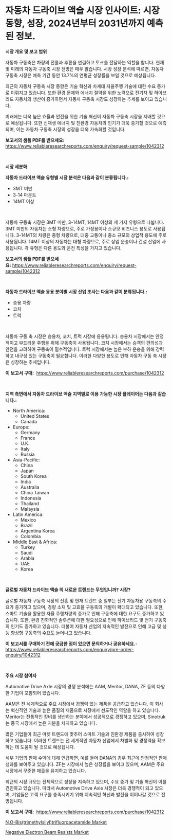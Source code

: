 <p><h1>자동차 드라이브 액슬 시장 인사이트: 시장 동향, 성장, 2024년부터 2031년까지 예측된 정보.</h1></p><p><strong>시장 개요 및 보고 범위</strong></p>
<p><p>자동차 구동축은 차량의 전륜과 후륜을 연결하고 토크를 전달하는 역할을 합니다. 현재 및 미래의 자동차 구동축 시장 전망은 매우 밝습니다. 시장 성장 분석에 따르면, 자동차 구동축 시장은 예측 기간 동안 13.7%의 연평균 성장률을 보일 것으로 예상됩니다. </p><p>최근의 자동차 구동축 시장 동향은 기술 혁신과 차세대 자율주행 기술에 대한 수요 증가로 이뤄지고 있습니다. 또한 환경 문제와 에너지 절약을 위한 노력으로 전기차 및 하이브리드 자동차의 생산이 증가하면서 자동차 구동축 시장도 성장하는 추세를 보이고 있습니다.</p><p>미래에는 더욱 높은 효율과 안전을 위한 기술 혁신이 자동차 구동축 시장을 지배할 것으로 예상됩니다. 또한 신재생 에너지 및 친환경 자동차의 인기가 더욱 증가할 것으로 예측되며, 이는 자동차 구동축 시장의 성장을 더욱 가속화할 것입니다.</p></p>
<p><strong>보고서의 샘플 PDF를 받으세요:</strong> <a href="https://www.reliableresearchreports.com/enquiry/request-sample/1042312">https://www.reliableresearchreports.com/enquiry/request-sample/1042312</a></p>
<p>&nbsp;</p>
<p><strong>시장 세분화</strong></p>
<p><strong>자동차 드라이브 액슬 유형별 시장 분석은 다음과 같이 분류됩니다.:</strong></p>
<p><ul><li>3MT 미만</li><li>3-14 마운트</li><li>14MT 이상</li></ul></p>
<p>&nbsp;</p>
<p><p>자동차 구동축 시장은 3MT 미만, 3-14MT, 14MT 이상의 세 가지 유형으로 나뉩니다. 3MT 미만의 자동차는 소형 차량으로, 주로 가정용이나 소규모 비즈니스 용도로 사용됩니다. 3-14MT의 차량은 중형 차량으로, 대중 교통이나 중소 규모의 상업적 용도에 주로 사용됩니다. 14MT 이상의 자동차는 대형 차량으로, 주로 상업 운송이나 건설 산업에 사용됩니다. 각 유형은 다른 용도와 운전 특성을 가지고 있습니다.</p></p>
<p><strong>보고서의 샘플 PDF를 받으세요:</strong>&nbsp;<a href="https://www.reliableresearchreports.com/enquiry/request-sample/1042312">https://www.reliableresearchreports.com/enquiry/request-sample/1042312</a></p>
<p>&nbsp;</p>
<p><strong> 자동차 드라이브 액슬 응용 분야별 시장 산업 조사는 다음과 같이 분류됩니다.:</strong></p>
<p><ul><li>승용 차량</li><li>코치</li><li>트럭</li></ul></p>
<p>&nbsp;</p>
<p><p>자동차 구동 축 시장은 승용차, 코치, 트럭 시장에 응용됩니다. 승용차 시장에서는 안정적이고 부드러운 주행을 위해 구동축이 사용됩니다. 코치 시장에서는 승객의 편의성과 안전을 고려하여 구동축이 필수적입니다. 트럭 시장에서는 높은 부하 운송을 위해 강력하고 내구성 있는 구동축이 필요합니다. 이러한 다양한 용도로 인해 자동차 구동 축 시장은 성장하는 추세입니다.</p></p>
<p><strong>이 보고서 구매:</strong>&nbsp; <a href="https://www.reliableresearchreports.com/purchase/1042312">https://www.reliableresearchreports.com/purchase/1042312</a></p>
<p>&nbsp;</p>
<p><strong>지역 측면에서 자동차 드라이브 액슬 지역별로 이용 가능한 시장 플레이어는 다음과 같습니다.:</strong></p>
<p><ul>
    <li>
        North America:
        <ul>
            <li>United States</li>
            <li>Canada</li>
        </ul>
    </li>
    <li>
        Europe:
        <ul>
            <li>Germany</li>
            <li>France</li>
            <li>U.K.</li>
            <li>Italy</li>
            <li>Russia</li>
        </ul>
    </li>
    <li>
        Asia-Pacific:
        <ul>
            <li>China</li>
            <li>Japan</li>
            <li>South Korea</li>
            <li>India</li>
            <li>Australia</li>
            <li>China Taiwan</li>
            <li>Indonesia</li>
            <li>Thailand</li>
            <li>Malaysia</li>
        </ul>
    </li>
    <li>
        Latin America:
        <ul>
            <li>Mexico</li>
            <li>Brazil</li>
            <li>Argentina Korea</li>
            <li>Colombia</li>
        </ul>
    </li>
    <li>
        Middle East & Africa:
        <ul>
            <li>Turkey</li>
            <li>Saudi</li>
            <li>Arabia</li>
            <li>UAE</li>
            <li>Korea</li>
        </ul>
    </li>
    </ul></p>
<p>&nbsp;</p>
<p><strong>글로벌 자동차 드라이브 액슬 의 새로운 트렌드는 무엇입니까? 시장?</strong></p>
<p><p>글로벌 자동차 구동축 시장의 신흥 및 현재 트렌드 중 일부는 전기 자동차용 구동축의 수요가 증가하고 있으며, 경량 소재 및 고효율 구동축의 개발이 확대되고 있습니다. 또한, 스마트 기술을 활용한 자율 주행차량의 증가로 인해 구동축에 대한 요구도 증가하고 있습니다. 또한, 환경 친화적인 솔루션에 대한 필요성으로 인해 하이브리드 및 전기 구동축의 인기도 증가하고 있습니다. 더불어 자동차 산업의 지속적인 발전으로 인해 고급 및 성능 향상형 구동축의 수요도 늘어나고 있습니다.</p></p>
<p><strong>이 보고서를 구매하기 전에 궁금한 점이 있으면 문의하거나 공유하세요.</strong>- <a href="https://www.reliableresearchreports.com/enquiry/pre-order-enquiry/1042312">https://www.reliableresearchreports.com/enquiry/pre-order-enquiry/1042312</a></p>
<p>&nbsp;</p>
<p><strong>주요 시장 참여자</strong></p>
<p><p>Automotive Drive Axle 시장의 경쟁 분석에는 AAM, Meritor, DANA, ZF 등의 다양한 기업이 포함되어 있습니다. </p><p>AAM은 전 세계적으로 주요 시장에서 경쟁력 있는 제품을 공급하고 있습니다. 이 회사는 혁신적인 기술과 높은 품질의 제품으로 시장에서 선도적인 역할을 하고 있습니다. Meritor는 전통적인 장비를 생산하는 분야에서 성공적으로 경쟁하고 있으며, Sinotruk는 중국 시장에서 높은 지분을 차지하고 있습니다.</p><p>많은 기업들이 최근 마켓 트렌드에 맞추어 스마트 기술과 친환경 제품을 출시하여 성장하고 있습니다. 이러한 트렌드는 전 세계적인 자동차 산업에서 차별화 및 경쟁력을 확보하는 데 도움이 될 것으로 예상됩니다.</p><p>세부 기업의 판매 수익에 대해 언급하면, 예를 들어 DANA의 경우 최근에 안정적인 판매 성과를 보여주고 있습니다. ZF는 시장에서 높은 성장률을 보이고 있으며, AAM은 주요 시장에서 꾸준한 매출을 유지하고 있습니다.</p><p>최근의 시장 규모는 전체적으로 성장을 지속하고 있으며, 수요 증가 및 기술 혁신이 이를 견인하고 있습니다. 따라서 Automotive Drive Axle 시장은 더욱 경쟁적이 되고 있으며, 기업들은 고객 요구를 충족시키기 위해 지속적인 혁신과 발전을 이어나갈 것으로 전망됩니다.</p></p>
<p><strong>이 보고서 구매:</strong>&nbsp;&nbsp;<a href="https://www.reliableresearchreports.com/purchase/1042312">https://www.reliableresearchreports.com/purchase/1042312</a></p>
<p><p><a href="https://military-diascia-e68.notion.site/N-O-Bis-trimethylsilyl-trifluoroacetamide-Market-Size-Global-Industry-Overview-Market-Segmentation-89c1304a3c114dd39113330d82bd9f3e">N,O-Bis(trimethylsilyl)trifluoroacetamide Market</a></p><p><a href="https://github.com/edytherolanlouisejk1miz0wig/Market-Research-Report-List-1/blob/main/negative-electron-beam-resists-market.md">Negative Electron Beam Resists Market</a></p></p>
